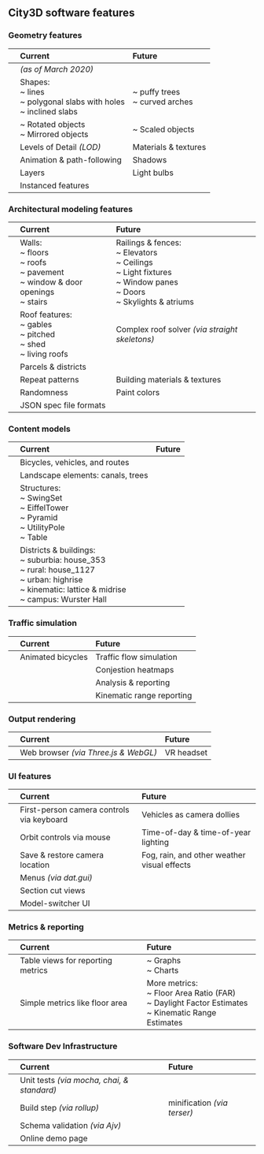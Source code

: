 ## City3D software features

### Geometry features

|    | Current                                     | Future                    |
|:-- | :-----                                      | :-----                    |
|    | *(as of March 2020)*                        |
|    | Shapes:<br>~ lines<br>~ polygonal slabs with holes<br>~ inclined slabs | ~ puffy trees<br>~ curved arches    
|    | ~ Rotated objects<br>~ Mirrored objects                  | ~ Scaled objects
|    | Levels of Detail *(LOD)*                     | Materials & textures
|    | Animation & path-following                  | Shadows
|    | Layers                                      | Light bulbs
|    | Instanced features                          |

### Architectural modeling features

|    | Current                                     | Future                    |
|:-- | :-----                                      | :-----                    |
|    | Walls:<br>~ floors<br>~ roofs<br>~ pavement<br>~ window & door openings<br>~ stairs | Railings & fences:<br>~ Elevators<br>~ Ceilings<br>~ Light fixtures<br>~ Window panes<br>~ Doors<br>~ Skylights & atriums
|    | Roof features:<br>~ gables<br>~ pitched<br>~ shed<br>~ living roofs | Complex roof solver *(via straight skeletons)*
|    | Parcels & districts                         |
|    | Repeat patterns                             | Building materials & textures
|    | Randomness                                  | Paint colors
|    | JSON spec file formats |

### Content models

|    | Current                                  | Future                    |
|:-- | :-----                                   | :-----                    |
|    | Bicycles, vehicles, and routes           |
|    | Landscape elements: canals, trees        |
|    | Structures:<br>~ SwingSet<br>~ EiffelTower<br>~ Pyramid<br>~ UtilityPole<br>~ Table |
|    | Districts & buildings:<br>~ suburbia: house_353<br>~ rural: house_1127<br>~ urban: highrise<br>~ kinematic: lattice & midrise<br>~ campus: Wurster Hall |

### Traffic simulation

|    | Current                                  | Future                    |
|:-- | :-----                                   | :-----                    |
|    | Animated bicycles                        | Traffic flow simulation   |
|    |                                          | Conjestion heatmaps       |
|    |                                          | Analysis & reporting      |
|    |                                          | Kinematic range reporting |

### Output rendering

|    | Current                                    | Future                    |
|:-- | :-----                                     | :-----                    |
|    | Web browser *(via Three.js & WebGL)*       | VR headset                |

### UI features

|    | Current                                   | Future                    |
|:-- | :-----                                    | :-----                     |
|    | First-person camera controls via keyboard | Vehicles as camera dollies |
|    | Orbit controls via mouse                  | Time-of-day & time-of-year lighting
|    | Save & restore camera location            | Fog, rain, and other weather visual effects
|    | Menus *(via dat.gui)*                     |
|    | Section cut views                         |
|    | Model-switcher UI                         | 

### Metrics & reporting

|    | Current                                  | Future                    |
|:-- | :-----                                   | :-----                    |
|    | Table views for reporting metrics        | ~ Graphs<br>~ Charts          |
|    | Simple metrics like floor area           | More metrics:<br>~ Floor Area Ratio (FAR)<br>~ Daylight Factor Estimates<br>~ Kinematic Range Estimates |


### Software Dev Infrastructure

|    | Current                                    | Future                    |
|:-- | :-----                                     | :-----                    |
|    | Unit tests *(via mocha, chai, & standard)* |                           |
|    | Build step *(via rollup)*                  | minification *(via terser)* |
|    | Schema validation *(via Ajv)*              |                           |
|    | Online demo page                           |                           |







